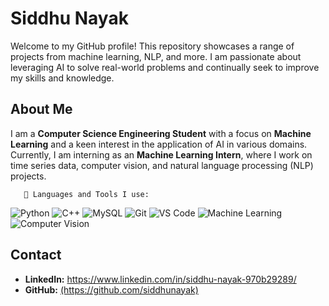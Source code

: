 <!DOCTYPE html>
<html lang="en">
<head>
    <meta charset="UTF-8">
    <meta name="viewport" content="width=device-width, initial-scale=1.0">
   
</head>
<body>
    <h1>Siddhu Nayak</h1>
    <p>Welcome to my GitHub profile! This repository showcases a range of projects from machine learning, NLP, and more. I am passionate about leveraging AI to solve real-world problems and continually seek to improve my skills and knowledge.</p>
 <h2>About Me</h2>
    <p>I am a <strong> Computer Science  Engineering Student</strong> with a focus on <strong> Machine Learning</strong> and a keen interest in the application of AI in various domains. Currently, I am interning as an <strong> Machine Learning Intern</strong>, where I work on time series data, computer vision, and natural language processing (NLP) projects.</p>
    
       🔧 Languages and Tools I use:
<p align="left"> <img src="https://img.shields.io/badge/Python-3776AB?style=for-the-badge&logo=python&logoColor=white" alt="Python"> <img src="https://img.shields.io/badge/C++-00599C?style=for-the-badge&logo=cplusplus&logoColor=white" alt="C++"> <img src="https://img.shields.io/badge/MySQL-4479A1?style=for-the-badge&logo=mysql&logoColor=white" alt="MySQL"> <img src="https://img.shields.io/badge/Git-F05032?style=for-the-badge&logo=git&logoColor=white" alt="Git"> <img src="https://img.shields.io/badge/VS%20Code-007ACC?style=for-the-badge&logo=visualstudiocode&logoColor=white" alt="VS Code"> <img src="https://img.shields.io/badge/Machine%20Learning-FF6F61?style=for-the-badge&logo=python&logoColor=white" alt="Machine Learning"> <img src="https://img.shields.io/badge/Computer%20Vision-5C4EE5?style=for-the-badge&logo=python&logoColor=white" alt="Computer Vision"> </p>
   
 
 <h2>Contact</h2>
    <ul>
        <li><strong>LinkedIn:</strong> <a href="[https://www.linkedin.com/in/username](https://www.linkedin.com/in/siddhu-nayak-970b29289/)" target="_blank">https://www.linkedin.com/in/siddhu-nayak-970b29289/</a></li>
        <li><strong>GitHub:</strong> <a href="https://github.com/siddhunayak" target="_blank">(https://github.com/siddhunayak)</a></li>
    </ul>

</body>
</html>
